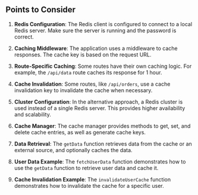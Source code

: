 ## Points to Consider

1. **Redis Configuration**: The Redis client is configured to connect to a local Redis server. Make sure the server is running and the password is correct.

2. **Caching Middleware**: The application uses a middleware to cache responses. The cache key is based on the request URL.

3. **Route-Specific Caching**: Some routes have their own caching logic. For example, the `/api/data` route caches its response for 1 hour.

4. **Cache Invalidation**: Some routes, like `/api/orders`, use a cache invalidation key to invalidate the cache when necessary.

5. **Cluster Configuration**: In the alternative approach, a Redis cluster is used instead of a single Redis server. This provides higher availability and scalability.

6. **Cache Manager**: The cache manager provides methods to get, set, and delete cache entries, as well as generate cache keys.

7. **Data Retrieval**: The `getData` function retrieves data from the cache or an external source, and optionally caches the data.

8. **User Data Example**: The `fetchUserData` function demonstrates how to use the `getData` function to retrieve user data and cache it.

9. **Cache Invalidation Example**: The `invalidateUserCache` function demonstrates how to invalidate the cache for a specific user.
